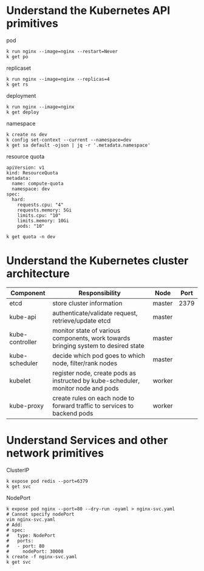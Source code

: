 # Understand the Kubernetes API primitives
pod
```
k run nginx --image=nginx --restart=Never
k get po
```
replicaset
```
k run nginx --image=nginx --replicas=4
k get rs
```
deployment
```
k run nginx --image=nginx
k get deploy
```
namespace
```
k create ns dev
k config set-context --current --namespace=dev
k get sa default -ojson | jq -r '.metadata.namespace'
```
resource quota
```
apiVersion: v1
kind: ResourceQuota
metadata:
  name: compute-quota
  namespace: dev
spec:
  hard:
    requests.cpu: "4"
    requests.memory: 5Gi
    limits.cpu: "10"
    limits.memory: 10Gi
    pods: "10"
```
```
k get quota -n dev
```
# Understand the Kubernetes cluster architecture
| Component       | Responsibility                                                                     | Node   |Port |
| --------------- | ---------------------------------------------------------------------------------- | ------ |--- |
| etcd            | store cluster information                                                          | master | 2379 |
| kube-api        | authenticate/validate request, retrieve/update etcd                                | master |
| kube-controller | monitor state of various components, work towards bringing system to desired state | master |
| kube-scheduler  | decide which pod goes to which node, filter/rank nodes                             | master |
| kubelet         | register node, create pods as instructed by kube-scheduler, monitor node and pods  | worker |
| kube-proxy      | create rules on each node to forward traffic to services to backend pods           | worker |
# Understand Services and other network primitives
ClusterIP
```
k expose pod redis --port=6379
k get svc
```
NodePort
```
k expose pod nginx --port=80 --dry-run -oyaml > nginx-svc.yaml
# Cannot specify nodePort
vim nginx-svc.yaml
# Add:
# spec:
#   type: NodePort
#   ports:
#   - port: 80
#     nodePort: 30008
k create -f nginx-svc.yaml
k get svc
```
